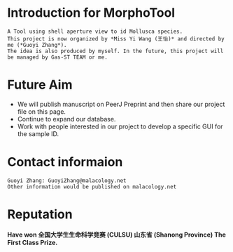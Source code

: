 # Introduction for MorphoTool
    A Tool using shell aperture view to id Mollusca species.
    This project is now organized by *Miss Yi Wang (王怡)* and directed by me (*Guoyi Zhang*).
    The idea is also produced by myself. In the future, this project will be managed by Gas-ST TEAM or me.
# Future Aim
   - We will publish manuscript on PeerJ Preprint and then share our project file on this page.
   - Continue to expand our database.
   - Work with people interested in our project to develop a specific GUI for the sample ID.
# Contact informaion
    Guoyi Zhang: GuoyiZhang@malacology.net
    Other information would be published on malacology.net
# Reputation
   **Have won 全国大学生生命科学竞赛 (CULSU) 山东省 (Shanong Province) The First Class Prize.**
